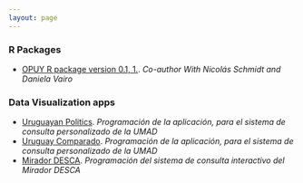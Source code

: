 ```yaml
---
layout: page
---
```


### R Packages
- [OPUY R package version 0.1, 1.](https://nicolas-schmidt.github.io/opuy/). *Co-author With Nicolás Schmidt and Daniela Vairo*

### Data Visualization apps
- [Uruguayan Politics](https://bancodedatos-fcs.shinyapps.io/appPolitica/). *Programación de la aplicación, para el sistema de consulta personalizado de la UMAD*
- [Uruguay Comparado](https://bancodedatos-fcs.shinyapps.io/appComparada/). *Programación de la aplicación, para el sistema de consulta personalizado de la UMAD*
- [Mirador DESCA](https://bancodedatos-fcs.shinyapps.io/Mirador-DESCA-app/). *Programación del sistema de consulta interactivo del Mirador DESCA*

